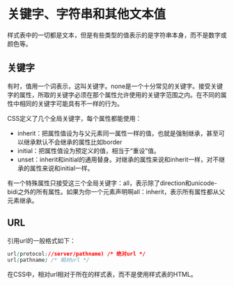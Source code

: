 # 关键字、字符串和其他文本值
样式表中的一切都是文本，但是有些类型的值表示的是字符串本身，而不是数字或颜色等。

## 关键字
有时，值用一个词表示，这叫关键字。none是一个十分常见的关键字。接受关键字的属性，所取的关键字必须在那个属性允许使用的关键字范围之内。在不同的属性中相同的关键字可能具有不一样的行为。

CSS定义了几个全局关键字，每个属性都能使用：
* inherit：把属性值设为与父元素同一属性一样的值，也就是强制继承，甚至可以继承默认不会继承的属性比如border
* initial：把属性值设为预定义的值，相当于“重设”值。
* unset：inherit和initial的通用替身。对继承的属性来说和inherit一样，对不继承的属性来说和initial一样。

有一个特殊属性只接受这三个全局关键字：all，表示除了direction和unicode-bidi之外的所有属性。如果为你一个元素声明啊all：inherit，表示所有属性都从父元素继承。

## URL
引用url的一般格式如下：
```CSS
url(protocol://server/pathname) /* 绝对url */
url(pathname) /* 相对url */
```
在CSS中，相对url相对于所在的样式表，而不是使用样式表的HTML。